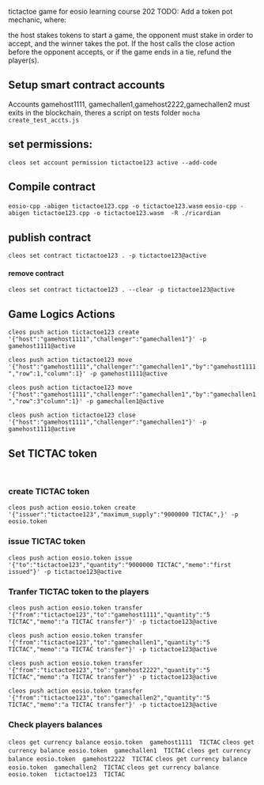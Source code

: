 tictactoe game for eosio learning course 202
TODO:
Add a token pot mechanic, where:

the host stakes tokens to start a game,
the opponent must stake in order to accept, and
the winner takes the pot.
If the host calls the close action before the opponent accepts, or if the game ends in a tie, refund the player(s).

## Setup smart contract accounts
Accounts gamehost1111, gamechallen1,gamehost2222,gamechallen2 must exits in the blockchain, theres a script on tests folder  `mocha create_test_accts.js`

## set permissions:
` cleos set account permission tictactoe123 active --add-code `

## Compile contract

` eosio-cpp -abigen tictactoe123.cpp -o tictactoe123.wasm `
` eosio-cpp -abigen tictactoe123.cpp -o tictactoe123.wasm  -R ./ricardian `

## publish contract

` cleos set contract tictactoe123 . -p tictactoe123@active `
#### remove contract
` cleos set contract tictactoe123 . --clear -p tictactoe123@active `

##  Game Logics Actions
` cleos push action tictactoe123 create '{"host":"gamehost1111","challenger":"gamechallen1"}' -p gamehost1111@active `

` cleos push action tictactoe123 move '{"host":"gamehost1111","challenger":"gamechallen1","by":"gamehost1111","row":1,"column":1}' -p gamehost1111@active `

` cleos push action tictactoe123 move '{"host":"gamehost1111","challenger":"gamechallen1","by":"gamechallen1","row":3"column":1}' -p gamechallen1@active `

` cleos push action tictactoe123 close '{"host":"gamehost1111","challenger":"gamechallen1"}' -p gamehost1111@active `

## Set TICTAC token

` `

### create TICTAC token
` cleos push action eosio.token create '{"issuer":"tictactoe123","maximum_supply":"9000000 TICTAC",}' -p eosio.token `

### issue TICTAC token

` cleos push action eosio.token issue '{"to":"tictactoe123","quantity":"9000000 TICTAC","memo":"first issued"}' -p tictactoe123@active `

### Tranfer TICTAC token to the players
` cleos push action eosio.token transfer '{"from":"tictactoe123","to":"gamehost1111","quantity":"5 TICTAC","memo":"a TICTAC transfer"}' -p tictactoe123@active `

` cleos push action eosio.token transfer '{"from":"tictactoe123","to":"gamechallen1","quantity":"5 TICTAC","memo":"a TICTAC transfer"}' -p tictactoe123@active `

` cleos push action eosio.token transfer '{"from":"tictactoe123","to":"gamehost2222","quantity":"5 TICTAC","memo":"a TICTAC transfer"}' -p tictactoe123@active `

` cleos push action eosio.token transfer '{"from":"tictactoe123","to":"gamechallen2","quantity":"5 TICTAC","memo":"a TICTAC transfer"}' -p tictactoe123@active `

### Check players balances

` cleos get currency balance eosio.token  gamehost1111  TICTAC `
` cleos get currency balance eosio.token  gamechallen1  TICTAC `
` cleos get currency balance eosio.token  gamehost2222  TICTAC `
` cleos get currency balance eosio.token  gamechallen2  TICTAC `
` cleos get currency balance eosio.token  tictactoe123  TICTAC  `